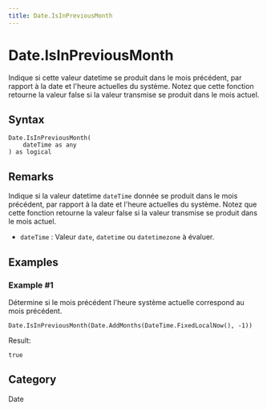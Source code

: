 ```yaml
---
title: Date.IsInPreviousMonth
---
```


# Date.IsInPreviousMonth


Indique si cette valeur datetime se produit dans le mois précédent, par rapport à la date et l&#39;heure actuelles du système. Notez que cette fonction retourne la valeur false si la valeur transmise se produit dans le mois actuel.


## Syntax

```powerquery
Date.IsInPreviousMonth(
    dateTime as any
) as logical
```


## Remarks

Indique si la valeur datetime <code>dateTime</code> donnée se produit dans le mois précédent, par rapport à la date et l'heure actuelles du système. Notez que cette fonction retourne la valeur false si la valeur transmise se produit dans le mois actuel.      <ul>      <li><code>dateTime</code> : Valeur <code>date</code>, <code>datetime</code> ou <code>datetimezone</code> à évaluer.</li>      </ul>


## Examples

### Example #1 
Détermine si le mois précédent l&#39;heure système actuelle correspond au mois précédent.
```powerquery
Date.IsInPreviousMonth(Date.AddMonths(DateTime.FixedLocalNow(), -1))
```

Result: 
```powerquery
true
```




## Category
Date
